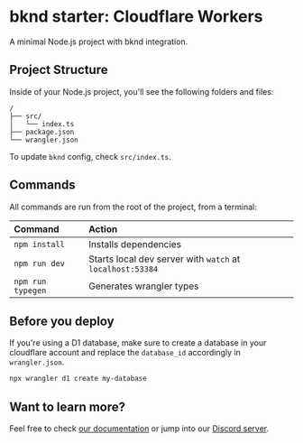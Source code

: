 # bknd starter: Cloudflare Workers
A minimal Node.js project with bknd integration.

## Project Structure

Inside of your Node.js project, you'll see the following folders and files:

```text
/
├── src/
│   └── index.ts
├── package.json
└── wrangler.json
```

To update `bknd` config, check `src/index.ts`.

## Commands

All commands are run from the root of the project, from a terminal:

| Command           | Action                                                   |
|:------------------|:---------------------------------------------------------|
| `npm install`     | Installs dependencies                                    |
| `npm run dev`     | Starts local dev server with `watch` at `localhost:53384` |
| `npm run typegen` | Generates wrangler types                                 |

## Before you deploy
If you're using a D1 database, make sure to create a database in your cloudflare account and replace the `database_id` accordingly in `wrangler.json`.

```sh
npx wrangler d1 create my-database
```

## Want to learn more?

Feel free to check [our documentation](https://docs.bknd.io/integration/cloudflare) or jump into our [Discord server](https://discord.gg/952SFk8Tb8).
